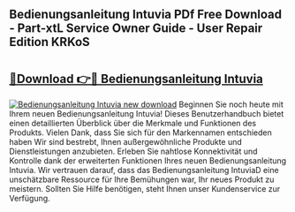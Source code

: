 ## Bedienungsanleitung Intuvia PDf Free Download - Part-xtL Service Owner Guide - User Repair Edition KRKoS

# <h2><a href="http://df08kww.blite.top/?on=Bedienungsanleitung+Intuvia">🔗Download 👉🔴 Bedienungsanleitung Intuvia</a></h2>

[![Bedienungsanleitung Intuvia new download](https://i.imgur.com/lujVjoI.png)](http://df08kww.blite.top/?on=Bedienungsanleitung+Intuvia)
Beginnen Sie noch heute mit Ihrem neuen Bedienungsanleitung Intuvia! Dieses Benutzerhandbuch bietet einen detaillierten Überblick über die Merkmale und Funktionen des Produkts. Vielen Dank, dass Sie sich für den Markennamen entschieden haben Wir sind bestrebt, Ihnen außergewöhnliche Produkte und Dienstleistungen anzubieten. Erleben Sie nahtlose Konnektivität und Kontrolle dank der erweiterten Funktionen Ihres neuen Bedienungsanleitung Intuvia. Wir vertrauen darauf, dass das Bedienungsanleitung IntuviaD eine unschätzbare Ressource für Ihre Bemühungen war, Ihr neues Produkt zu meistern. Sollten Sie Hilfe benötigen, steht Ihnen unser Kundenservice zur Verfügung.

